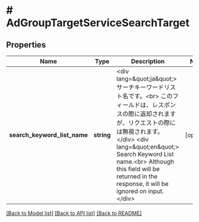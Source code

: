 # # AdGroupTargetServiceSearchTarget

## Properties

Name | Type | Description | Notes
------------ | ------------- | ------------- | -------------
**search_keyword_list_name** | **string** | &lt;div lang&#x3D;\&quot;ja\&quot;&gt; サーチキーワードリスト名です。&lt;br&gt; このフィールドは、レスポンスの際に返却されますが、リクエストの際には無視されます。 &lt;/div&gt; &lt;div lang&#x3D;\&quot;en\&quot;&gt; Search Keyword List name.&lt;br&gt; Although this field will be returned in the response, it will be ignored on input. &lt;/div&gt; | [optional]

[[Back to Model list]](../../README.md#models) [[Back to API list]](../../README.md#endpoints) [[Back to README]](../../README.md)
